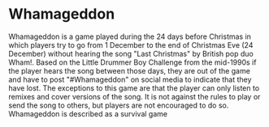 # Whamageddon
Whamageddon is a game played during the 24 days before Christmas in which players try to go from 1 December to the end of Christmas Eve (24 December) without hearing the song "Last Christmas" by British pop duo Wham!. Based on the Little Drummer Boy Challenge from the mid-1990s if the player hears the song between those days, they are out of the game and have to post "#Whamageddon" on social media to indicate that they have lost. The exceptions to this game are that the player can only listen to remixes and cover versions of the song. 
It is not against the rules to play or send the song to others, but players are not encouraged to do so. 
Whamageddon is described as a survival game
